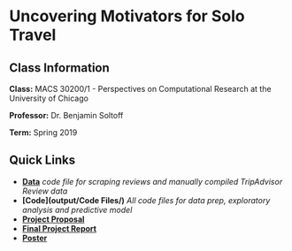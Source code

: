 # Uncovering Motivators for Solo Travel


## Class Information

**Class:** MACS 30200/1 - Perspectives on Computational Research at the University of Chicago

**Professor:** Dr. Benjamin Soltoff

**Term:** Spring 2019

## Quick Links
- **[Data](data/)** *code file for scraping reviews and manually compiled TripAdvisor Review data*
- **[Code](output/Code Files/)** *All code files for data prep, exploratory analysis and predictive model*
- **[Project Proposal](docs/proposal/DhruvalBhatt_Proposal.pdf)**
- **[Final Project Report](docs/final-paper/DhruvalBhatt_FinalPaper_PCR.pdf)**
- **[Poster](docs/poster/DhruvalBhatt_Poster_June4.pdf)**
